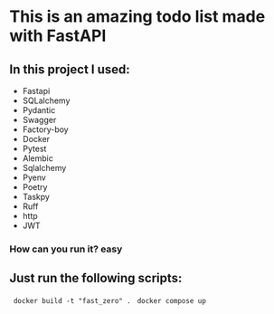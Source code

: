 # This is an amazing todo list made with FastAPI

## In this project I used:  

- Fastapi
- SQLalchemy
- Pydantic
- Swagger
- Factory-boy
- Docker
- Pytest
- Alembic
- Sqlalchemy
- Pyenv
- Poetry
- Taskpy
- Ruff
- http
- JWT

### How can you run it? easy

## Just run the following scripts:
` docker build -t "fast_zero" .`
` docker compose up`